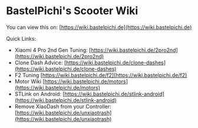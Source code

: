 # BastelPichi's Scooter Wiki
You can view this on: [https://wiki.bastelpichi.de](https://wiki.bastelpichi.de)

Quick Links:
- Xiaomi 4 Pro 2nd Gen Tuning: [https://wiki.bastelpichi.de/2pro2nd](https://wiki.bastelpichi.de/2pro2nd)
- Clone Dash Advice: [https://wiki.bastelpichi.de/clone-dashes](https://wiki.bastelpichi.de/clone-dashes)
- F2 Tuning [https://wiki.bastelpichi.de/f2](https://wiki.bastelpichi.de/f2)
- Motor Wiki [https://wiki.bastelpichi.de/motors](https://wiki.bastelpichi.de/motors)
- STLink on Android: [https://wiki.bastelpichi.de/stlink-android](https://wiki.bastelpichi.de/stlink-android)
- Remove XiaoDash from your Controller: [https://wiki.bastelpichi.de/unxiaotrash](https://wiki.bastelpichi.de/unxiaotrash)
